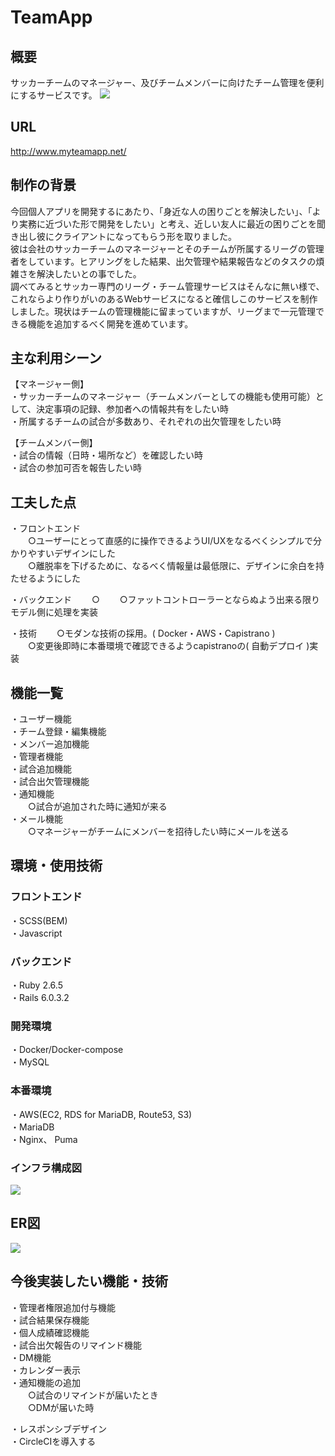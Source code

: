 # TeamApp

## 概要
サッカーチームのマネージャー、及びチームメンバーに向けたチーム管理を便利にするサービスです。
![](https://i.gyazo.com/98e4e1bc508411eabb5900013e1f4a8c.png)

## URL
http://www.myteamapp.net/  


## 制作の背景
今回個人アプリを開発するにあたり、「身近な人の困りごとを解決したい」、「より実務に近づいた形で開発をしたい」と考え、近しい友人に最近の困りごとを聞き出し彼にクライアントになってもらう形を取りました。  
彼は会社のサッカーチームのマネージャーとそのチームが所属するリーグの管理者をしています。ヒアリングをした結果、出欠管理や結果報告などのタスクの煩雑さを解決したいとの事でした。  
調べてみるとサッカー専門のリーグ・チーム管理サービスはそんなに無い様で、これならより作りがいのあるWebサービスになると確信しこのサービスを制作しました。現状はチームの管理機能に留まっていますが、リーグまで一元管理できる機能を追加するべく開発を進めています。

## 主な利用シーン
【マネージャー側】  
・サッカーチームのマネージャー（チームメンバーとしての機能も使用可能）として、決定事項の記録、参加者への情報共有をしたい時  
・所属するチームの試合が多数あり、それぞれの出欠管理をしたい時  

【チームメンバー側】  
・試合の情報（日時・場所など）を確認したい時  
・試合の参加可否を報告したい時  

## 工夫した点
・フロントエンド  
&emsp;&emsp;○ユーザーにとって直感的に操作できるようUI/UXをなるべくシンプルで分かりやすいデザインにした  
&emsp;&emsp;○離脱率を下げるために、なるべく情報量は最低限に、デザインに余白を持たせるようにした  
  
・バックエンド
&emsp;&emsp;○
&emsp;&emsp;○ファットコントローラーとならぬよう出来る限りモデル側に処理を実装  

・技術
&emsp;&emsp;○モダンな技術の採用。( Docker・AWS・Capistrano )  
&emsp;&emsp;○変更後即時に本番環境で確認できるようcapistranoの( 自動デプロイ )実装


## 機能一覧
・ユーザー機能  
・チーム登録・編集機能  
・メンバー追加機能  
・管理者機能  
・試合追加機能  
・試合出欠管理機能  
・通知機能  
&emsp;&emsp;○試合が追加された時に通知が来る  
・メール機能  
&emsp;&emsp;○マネージャーがチームにメンバーを招待したい時にメールを送る  

## 環境・使用技術
### フロントエンド
・SCSS(BEM)  
・Javascript  

### バックエンド
・Ruby 2.6.5  
・Rails 6.0.3.2  

### 開発環境
・Docker/Docker-compose  
・MySQL  

### 本番環境
・AWS(EC2, RDS for MariaDB, Route53, S3)  
・MariaDB  
・Nginx、 Puma  

### インフラ構成図

![](https://i.gyazo.com/152f38e50e59b869d57ed45eabe1bb11.png)

## ER図
![](https://i.gyazo.com/73046115157bc1c9222bec774b13cf1e.png)

## 今後実装したい機能・技術
・管理者権限追加付与機能  
・試合結果保存機能  
・個人成績確認機能  
・試合出欠報告のリマインド機能  
・DM機能  
・カレンダー表示  
・通知機能の追加  
&emsp;&emsp;○試合のリマインドが届いたとき  
&emsp;&emsp;○DMが届いた時  

・レスポンシブデザイン  
・CircleCIを導入する


